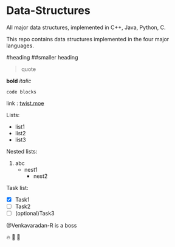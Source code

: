 # Data-Structures

All major data structures, implemented in C++, Java, Python, C.

This repo contains data structures implemented in the four major languages.

#heading
##smaller heading

> quote

**bold**
_italic_

`code blocks`

link : [twist.moe](https://twist.moe)

Lists:

- list1
- list2
- list3

Nested lists:

1. abc
   - nest1
     - nest2

Task list:

- [x] Task1
- [ ] Task2
- [ ] \(optional)Task3

@Venkavaradan-R is a boss

:fire: :shit: :kiss:
